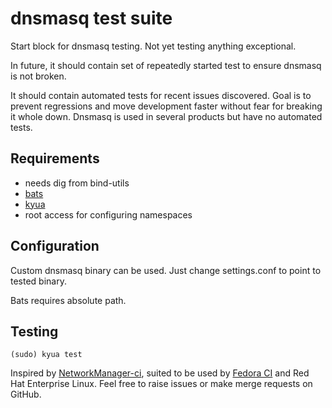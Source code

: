 # dnsmasq test suite

Start block for dnsmasq testing. Not yet testing anything exceptional.

In future, it should contain set of repeatedly started test
to ensure dnsmasq is not broken.

It should contain automated tests for recent issues discovered.
Goal is to prevent regressions and move development faster without fear for breaking it whole down.
Dnsmasq is used in several products but have no automated tests.

## Requirements

- needs dig from bind-utils
- [bats](https://github.com/sstephenson/bats)
- [kyua](https://github.com/freebsd/kyua)
- root access for configuring namespaces

## Configuration

Custom dnsmasq binary can be used. Just change settings.conf to point to tested binary.

Bats requires absolute path.

## Testing

    (sudo) kyua test

Inspired by [NetworkManager-ci](https://github.com/NetworkManager/NetworkManager-ci),
suited to be used by [Fedora CI](https://fedoraproject.org) and Red Hat Enterprise Linux.
Feel free to raise issues or make merge requests on GitHub.
